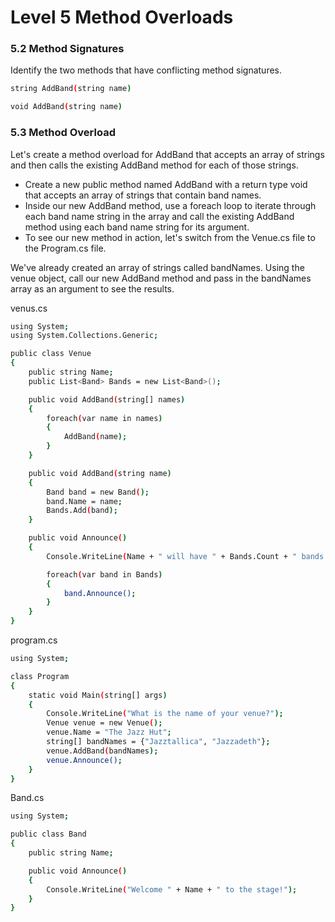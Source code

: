 # Level 5 Method Overloads

### 5.2 Method Signatures
Identify the two methods that have conflicting method signatures.
```sh
string AddBand(string name)

void AddBand(string name)
```

### 5.3 Method Overload

Let's create a method overload for AddBand that accepts an array of strings and then calls the existing AddBand method for each of those strings.

- Create a new public method named AddBand with a return type void that accepts an array of strings that contain band names.
- Inside our new AddBand method, use a foreach loop to iterate through each band name string in the array and call the existing AddBand method using each band name string for its argument.
- To see our new method in action, let's switch from the Venue.cs file to the Program.cs file.

We've already created an array of strings called bandNames. Using the venue object, call our new AddBand method and pass in the bandNames array as an argument to see the results.


venus.cs
```sh
using System;
using System.Collections.Generic;

public class Venue
{
    public string Name;
    public List<Band> Bands = new List<Band>();

    public void AddBand(string[] names)
    {
        foreach(var name in names)
        {
            AddBand(name);
        }
    }

    public void AddBand(string name)
    {
        Band band = new Band();
        band.Name = name;
        Bands.Add(band);
    }

    public void Announce()
    {
        Console.WriteLine(Name + " will have " + Bands.Count + " bands playing tonight!");

        foreach(var band in Bands)
        {
            band.Announce();
        }
    }
}
```

program.cs
```sh
using System;

class Program
{
    static void Main(string[] args)
    {
        Console.WriteLine("What is the name of your venue?");
        Venue venue = new Venue();
        venue.Name = "The Jazz Hut";
        string[] bandNames = {"Jazztallica", "Jazzadeth"};
        venue.AddBand(bandNames);
        venue.Announce();
    }
}
```

Band.cs
```sh
using System;

public class Band
{
    public string Name;

    public void Announce()
    {
        Console.WriteLine("Welcome " + Name + " to the stage!");
    }
}
```
